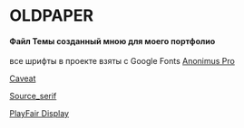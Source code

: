# OLDPAPER

#### Файл Темы созданный мною для моего портфолио

все шрифты в проекте взяты с Google Fonts
[Anonimus Pro](https://fonts.google.com/specimen/Anonymous+Pro)

[Caveat](https://fonts.google.com/specimen/Caveat)

[Source_serif](https://fonts.google.com/specimen/Source+Serif+4)

[PlayFair Display](https://fonts.google.com/specimen/Playfair+Display)
